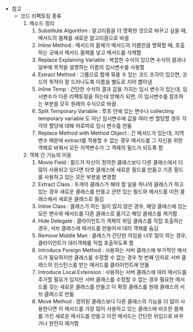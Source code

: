 * 참고
  * 코드 리팩토링 종류
    1. 메소드 정리
       1. Substitute Algorithm : 알고리즘을 더 명확한 것으로 바꾸고 싶을 때, 메서드의 몸체를 새로운 알고리즘으로 바꿈
       2. Inline Method : 메서드의 몸체가 메서드의 이름만큼 명확할 때, 호출하는 곳에서 메서드 몸체를 넣고 메서드를 삭제함
       3. Replace Explaining Variable : 복잡한 수식이 있으면 수식의 결과나 일부에 목적을 설명하는 이름의 임시변수를 사용함
       4. Extract Method : 그룹으로 함께 묶을 수 있는 코드 조각이 있으면, 코드의 목적이 잘 드러나도록 이름을 별도로 지어 뽑아냄
       5. Inline Temp : 간단한 수식의 결과 값을 가지는 임시 변수가 있는데, 임시변수가 다른 리팩토링을 하는데 방해가 되면, 이 임시변수를 참조하는 부분을 모두 원래의 수식으로 바꿈.
       6. Split Temporary Variable : 루프 안에 있는 변수나 collecting temporary variable 도 아닌 임시변수에 값을 여러 번 할당할 경우 각각의 할당에 대해 따로따로 임시 변수를 만듦
       7. Replace Method with Method Object : 긴 메서드가 있는데, 지역 변수 때문에 extract를 적용할 수 없는 경우 메서드를 그 자신을 위한 객체로 바꿔서 모든 지역변수가 그 객체의 필드가 되도록 함
    2. 객체 간 기능의 이동
       1. Movie Field : 필드가 자신이 정의한 클래스보다 다른 클래스에서 더 많이 사용되고 있다면 타겟 클래스에 새로운 필드를 만들고 기존 필드를 사용하고 있는 모든 부분을 변경함
       2. Extract Class : 두개의 클래스가 해야 할 일을 하나의 클래스가 하고 있는 경우 새로운 클래스를 만들고 관련 있는 필드와 메서드를 이전 클래스에서 새로운 클래스로 옮김
       3. Inline Class : 클래스가 하는 일이 많지 않은 경우, 해당 클래스에 있는 모든 변수와 메서드를 다른 클래스로 옮기고 해당 클래스를 제거함
       4. Hide Delegate : 클라이언트가 객체의 위임 클래스를 직접 호출하는 경우, 서브 클래스에 메서드를 만들어서 대리 객체를 숨김
       5. Remove Middle Man : 클래스가 간단한 의임을 너무 많이 하는 경우, 클라이언트가 대리객체를 직접 호출하도록 함
       6. Introduce Foreign Method : 사용하는 서버 클래스에 부가적인 메서드가 필요하지만 클래스를 수정할 수 없는 경우 첫 번째 인자로 서버 클래스의 인스턴스를 받는 메서드를 클라이언트에 만듦
       7. Introduce Local Extension : 사용하는 서버 클래스에 여러 메서드를 추가할 필요가 있지만 서버 클래스를 수정할 수 없는 경우 필요한 메서드를 갖는 새로운 클래스를 만들고 이 확장 클래스를 원래 클래스의 서브 클래스로 만듦
       8. Move Method : 정의된 클래스보다 다른 클래스의 기능을 더 많이 사용한다면 이 메서드를 가장 많이 사용하고 있는 클래스에 비슷한 몸체를 가진 새로운 메서드를 만들고 이전 메서드는 간단한 위임으로 바꾸거나 완전히 제거함